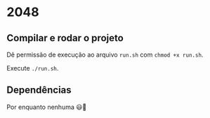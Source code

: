 # 2048

## Compilar e rodar o projeto
Dê permissão de execução ao arquivo `run.sh` com `chmod +x run.sh`.

Execute `./run.sh`.

## Dependências
Por enquanto nenhuma 😃💼